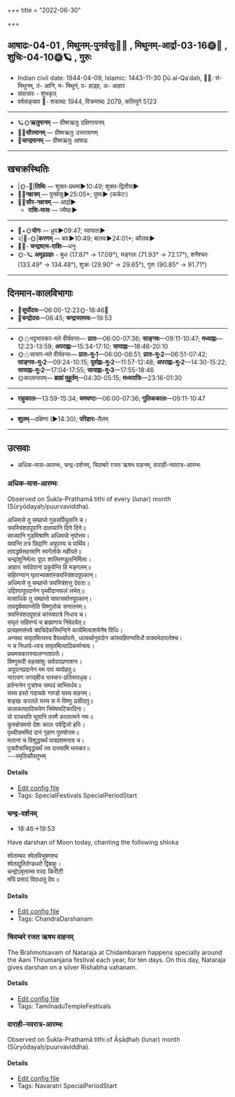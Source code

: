 +++
title = "2022-06-30"

+++
## आषाढः-04-01  ,  मिथुनम्-पुनर्वसुः🌛🌌  ,  मिथुनम्-आर्द्रा-03-16🌞🌌  ,  शुचिः-04-10🌞🪐  ,  गुरुः
- Indian civil date: 1944-04-09, Islamic: 1443-11-30 Ḏū al-Qaʿdah, 🌌🌞: सं- मिथुनम्, तं- आनि, म- मिथुनं, प- हाड़्ह, अ- आहार
- संवत्सरः - शुभकृत्
- वर्षसङ्ख्या 🌛- शकाब्दः 1944, विक्रमाब्दः 2079, कलियुगे 5123
___________________
- 🪐🌞**ऋतुमानम्** — ग्रीष्मऋतुः दक्षिणायनम्
- 🌌🌞**सौरमानम्** — ग्रीष्मऋतुः उत्तरायणम्
- 🌛**चान्द्रमानम्** — ग्रीष्मऋतुः आषाढः
___________________


## खचक्रस्थितिः
- |🌞-🌛|**तिथिः** — शुक्ल-प्रथमा►10:49; शुक्ल-द्वितीया►  
- 🌌🌛**नक्षत्रम्** — पुनर्वसुः►25:05*; पुष्यः► (कर्कटः)  
- 🌌🌞**सौर-नक्षत्रम्** — आर्द्रा►  
  - **राशि-मासः** — ज्यैष्ठः► 
___________________
- 🌛+🌞**योगः** — ध्रुवः►09:47; व्याघातः►  
- २|🌛-🌞|**करणम्** — बवः►10:49; बालवः►24:01*; कौलवः►  
- 🌌🌛- **चन्द्राष्टम-राशिः**—धनुः  
- 🌞-🪐 **अमूढग्रहाः** - बुधः (17.87° → 17.09°), मङ्गलः (71.93° → 72.17°), शनैश्चरः (133.49° → 134.48°), शुक्रः (29.90° → 29.65°), गुरुः (90.85° → 91.71°)
___________________


## दिनमान-कालविभागाः
- 🌅**सूर्योदयः**—06:00-12:23🌞️-18:46🌇  
- 🌛**चन्द्रोदयः**—06:45; **चन्द्रास्तमयः**—19:53  
___________________
- 🌞⚝भट्टभास्कर-मते वीर्यवन्तः— **प्रातः**—06:00-07:36; **साङ्गवः**—09:11-10:47; **मध्याह्नः**—12:23-13:59; **अपराह्णः**—15:34-17:10; **सायाह्नः**—18:46-20:10  
- 🌞⚝सायण-मते वीर्यवन्तः— **प्रातः-मु॰1**—06:00-06:51; **प्रातः-मु॰2**—06:51-07:42; **साङ्गवः-मु॰2**—09:24-10:15; **पूर्वाह्णः-मु॰2**—11:57-12:48; **अपराह्णः-मु॰2**—14:30-15:22; **सायाह्नः-मु॰2**—17:04-17:55; **सायाह्नः-मु॰3**—17:55-18:46  
- 🌞कालान्तरम्— **ब्राह्मं मुहूर्तम्**—04:30-05:15; **मध्यरात्रिः**—23:16-01:30  
___________________
- **राहुकालः**—13:59-15:34; **यमघण्टः**—06:00-07:36; **गुलिककालः**—09:11-10:47  
___________________
- **शूलम्**—दक्षिणा (►14:30); **परिहारः**–तैलम्  
___________________

## उत्सवाः
- अधिक-मास-आरम्भः, चन्द्र-दर्शनम्, चिदम्बरे रजत ऋषभ वाहनम्, वाराही-नवरात्र-आरम्भः
### अधिक-मास-आरम्भः

Observed on Śukla-Prathamā tithi of every (lunar) month (Sūryōdayaḥ/puurvaviddha). 

अधिमासे तु सम्प्राप्ते गुडसर्पियुतानि च।  
त्रयस्त्रिंशदपूपानि दातव्यानि दिने दिने॥  
साज्यानि गुडमिश्राणि अधिमासे नृपोत्तम।  
यावन्ति तत्र छिद्राणि अपूपस्य च पार्थिव।  
तावद्धर्षसहस्राणि स्वर्गलोके महीयते॥  
चन्द्रांशुनिर्मलाः पूपाः शालितण्डुलनिर्मिताः।  
आहारः सर्वदेवानां प्रकुर्वन्ति हि मङ्गलम्॥  
सहिरण्यान् घृताभ्यक्तांस्त्रयस्त्रिंशदपूपकान्।  
अधिमासे तु सम्प्राप्ते त्रयस्त्रिंशत्तु देवताः॥  
उद्दिश्यापूपदानेन पृथ्वीदानफलं लभेत्॥  
मासाधिके तु सम्प्राप्ते यावत्सर्वानपूपकान्।  
तावद्वर्षमवाप्नोति विष्णुलोकं सनातनम्॥  
त्रयस्त्रिंशदपूपान्नं कांस्यपात्रे निधाय च।  
सघृतं सहिरण्यं च ब्राह्मणाय निवेदयेत्॥  
प्रत्यहमसंभवे क्वचिदेकस्मिन्दिने कार्यमित्याशयेनैष विधिः।  
अन्यथा सघृतमित्यस्य वैयर्थ्यापत्तेः, धात्वर्थानुवादेन कांस्यहिरण्यविधौ वाक्यभेदापत्तेश्च।  
न च निधाये-त्यत्र सघृतमित्यादिकर्मान्वयः।  
प्रथमचकारस्यालग्नतापत्तेः।  
विष्णुरूपी सहस्रांशुः सर्वपापप्रणाशनः।  
अपूपानप्रदानेन मम पापं व्यपोहतु॥  
नारायण जगद्बीज भास्कर-प्रतिरूपधृक्।  
व्रतेनानेन पुत्रांश्च सम्पदं चाभिवर्धय॥  
यस्य हस्ते गदाचके गरुडो यस्य वाहनम्।  
शङ्खः करतले यस्य स मे विष्णुः प्रसीदतु॥  
कलाकाष्ठादिरूपेण निमेषघटिकादिना।  
यो वञ्चयति भूतानि तस्मै कालात्मने नमः॥  
कुरुक्षेत्रमयो देशः कालः पर्वद्विजो हरिः।  
पृथ्वीसममिदं दानं गृहाण पुरुषोत्तम॥  
मलानां च विशुद्ध्यर्थं पापप्रशमनाय च।  
पुत्रपौत्राभिवृद्ध्यर्थं तव दास्यामि भास्कर॥  
---स्मृतिकौस्तुभम्



#### Details
- [Edit config file](https://github.com/jyotisham/adyatithi/blob/master/general/lunar_month/tithi/00/01/adhika-mAsa-ArambhaH.toml)
- Tags: SpecialFestivals SpecialPeriodStart


### चन्द्र-दर्शनम्
- 18:46→19:53



Have darshan of Moon today, chanting the following shloka

श्वेताम्बरः श्वेतविभूषणश्च  
श्वेतद्युतिर्दण्डधरो द्विबाहुः।  
चन्द्रोऽमृतात्मा वरदः किरीटी  
मयि प्रसादं विदधातु देवः॥



#### Details
- [Edit config file](https://github.com/jyotisham/adyatithi/blob/master/devatA/graha/description_only/candra-darzanam.toml)
- Tags: ChandraDarshanam


### चिदम्बरे रजत ऋषभ वाहनम्



The Brahmotsavam of Nataraja at Chidambaram happens specially around the Aani Thirumanjana festival each year, for ten days. On this day, Nataraja gives darshan on a silver Rishabha vahanam.

#### Details
- [Edit config file](https://github.com/jyotisham/adyatithi/blob/master/temples/Tamil/relative_event/naTarAjar_An2i_tirumaJcan2am/offset__-5/cidambarE_rajata_RSabha_vAhanam.toml)
- Tags: TamilnaduTempleFestivals


### वाराही-नवरात्र-आरम्भः

Observed on Śukla-Prathamā tithi of Āṣāḍhaḥ (lunar) month (Sūryōdayaḥ/puurvaviddha). 



#### Details
- [Edit config file](https://github.com/jyotisham/adyatithi/blob/master/devatA/shakti/lunar_month/tithi/04/01/vArAhI-navarAtra-ArambhaH.toml)
- Tags: Navaratri SpecialPeriodStart

